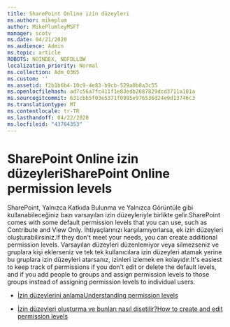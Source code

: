 ```yaml
---
title: SharePoint Online izin düzeyleri
ms.author: mikeplum
author: MikePlumleyMSFT
manager: scotv
ms.date: 04/21/2020
ms.audience: Admin
ms.topic: article
ROBOTS: NOINDEX, NOFOLLOW
localization_priority: Normal
ms.collection: Adm_O365
ms.custom: ''
ms.assetid: f2b1b6b4-10c9-4e83-b9cb-529a0b8a3c55
ms.openlocfilehash: ad7c56a7fc411f1e83edb2687829dcd3711a101a
ms.sourcegitcommit: 631cbb5f03e5371f0995e976536d24e9d13746c3
ms.translationtype: MT
ms.contentlocale: tr-TR
ms.lasthandoff: 04/22/2020
ms.locfileid: "43764353"
---
```

# <a name="sharepoint-online-permission-levels"></a><span data-ttu-id="ed92d-102">SharePoint Online izin düzeyleri</span><span class="sxs-lookup"><span data-stu-id="ed92d-102">SharePoint Online permission levels</span></span>

<span data-ttu-id="ed92d-103">SharePoint, Yalnızca Katkıda Bulunma ve Yalnızca Görüntüle gibi kullanabileceğiniz bazı varsayılan izin düzeyleriyle birlikte gelir.</span><span class="sxs-lookup"><span data-stu-id="ed92d-103">SharePoint comes with some default permission levels that you can use, such as Contribute and View Only.</span></span> <span data-ttu-id="ed92d-104">İhtiyaçlarınızı karşılamıyorlarsa, ek izin düzeyleri oluşturabilirsiniz.</span><span class="sxs-lookup"><span data-stu-id="ed92d-104">If they don't meet your needs, you can create additional permission levels.</span></span> <span data-ttu-id="ed92d-105">Varsayılan düzeyleri düzenlemiyor veya silmezseniz ve gruplara kişi eklerseniz ve tek tek kullanıcılara izin düzeyleri atamak yerine bu gruplara izin düzeyleri atarsanız, izinleri izlemek en kolayıdır.</span><span class="sxs-lookup"><span data-stu-id="ed92d-105">It's easiest to keep track of permissions if you don't edit or delete the default levels, and if you add people to groups and assign permission levels to those groups instead of assigning permission levels to individual users.</span></span>
  
- [<span data-ttu-id="ed92d-106">İzin düzeylerini anlama</span><span class="sxs-lookup"><span data-stu-id="ed92d-106">Understanding permission levels</span></span>](https://go.microsoft.com/fwlink/?linkid=867071)
    
- [<span data-ttu-id="ed92d-107">İzin düzeyleri oluşturma ve bunları nasıl disetilir?</span><span class="sxs-lookup"><span data-stu-id="ed92d-107">How to create and edit permission levels</span></span>](https://go.microsoft.com/fwlink/?linkid=867072)
    

